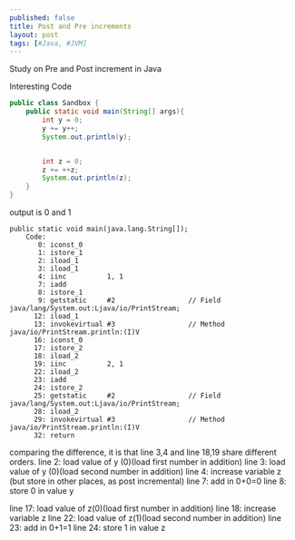 ```yaml
---
published: false
title: Post and Pre increments
layout: post
tags: [#Java, #JVM]
---
```

Study on Pre and Post increment in Java

Interesting Code

```java
public class Sandbox {
    public static void main(String[] args){
        int y = 0;
        y += y++;
        System.out.println(y);


        int z = 0;
        z += ++z;
        System.out.println(z);
    }
}
```
output is 0 and 1

```bytecode
public static void main(java.lang.String[]);
    Code:
       0: iconst_0
       1: istore_1
       2: iload_1
       3: iload_1
       4: iinc          1, 1
       7: iadd
       8: istore_1
       9: getstatic     #2                  // Field java/lang/System.out:Ljava/io/PrintStream;
      12: iload_1
      13: invokevirtual #3                  // Method java/io/PrintStream.println:(I)V
      16: iconst_0
      17: istore_2
      18: iload_2
      19: iinc          2, 1
      22: iload_2
      23: iadd
      24: istore_2
      25: getstatic     #2                  // Field java/lang/System.out:Ljava/io/PrintStream;
      28: iload_2
      29: invokevirtual #3                  // Method java/io/PrintStream.println:(I)V
      32: return
```

comparing the difference, it is that  line 3,4 and line 18,19 share different orders.
line 2: load value of y (0)(load first number in addition)
line 3: load value of y (0)(load second number in addition)
line 4: increase variable z (but store in other places, as post incremental) 
line 7: add in 0+0=0
line 8: store 0 in value y

line 17: load value of z(0)(load first number in addition)
line 18: increase variable z
line 22: load value of z(1)(load second number in addition)
line 23: add in 0+1=1
line 24: store 1 in value z





